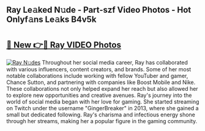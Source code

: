 ## Ray Le𝚊ked N𝚞de - Part-szf Video Photos - Hot Onlyf𝚊ns Le𝚊ks B4v5k

# <h2><a href="http://ac3223.deff.icu/?id=Ray">🔗 New 👉🔴 Ray VIDEO Photos</a></h2>

[![Ray N𝚞des](https://i.imgur.com/rIISA9y.gif)](http://ac3223.deff.icu/?id=Ray)
Throughout her social media career, Ray has collaborated with various influencers, content creators, and brands. Some of her most notable collaborations include working with fellow YouTuber and gamer, Chance Sutton, and partnering with companies like Boost Mobile and Nike. These collaborations not only helped expand her reach but also allowed her to explore new opportunities and creative avenues. Ray's journey into the world of social media began with her love for gaming. She started streaming on Twitch under the username "GingerBreaker" in 2013, where she gained a small but dedicated following. Ray's charisma and infectious energy shone through her streams, making her a popular figure in the gaming community.
